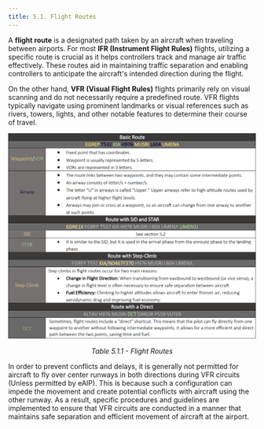 ```yaml
---
title: 5.1. Flight Routes
---
```

A **flight route** is a designated path taken by an aircraft when traveling between airports. For most **IFR (Instrument Flight Rules)** flights, utilizing a specific route is crucial as it helps controllers track and manage air traffic effectively. These routes aid in maintaining traffic separation and enabling controllers to anticipate the aircraft's intended direction during the flight.

On the other hand, **VFR (Visual Flight Rules)** flights primarily rely on visual scanning and do not necessarily require a predefined route. VFR flights typically navigate using prominent landmarks or visual references such as rivers, towers, lights, and other notable features to determine their course of travel. 


  ![Loading](imgs/rot.png)

<p style="text-align: center; font-style: italic;">
Table 5.1.1 - Flight Routes
</p>


In order to prevent conflicts and delays, it is generally not permitted for aircraft to fly over center runways in both directions during VFR circuits (Unless permitted by eAIP). This is because such a configuration can impede the movement and create potential conflicts with aircraft using the other runway. As a result, specific procedures and guidelines are implemented to ensure that VFR circuits are conducted in a manner that maintains safe separation and efficient movement of aircraft at the airport.

